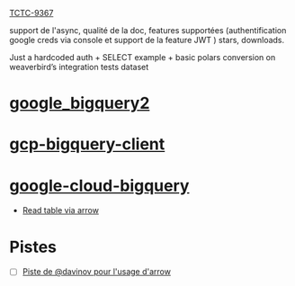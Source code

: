 [TCTC-9367](https://toucantoco.atlassian.net/browse/TCTC-9367?atlOrigin=eyJpIjoiYWI5ZDhlZmUyMmU2NGZkNGFkNmMwODFkMTRiNWM0MDciLCJwIjoiaiJ9)

support de l'async, qualité de la doc, features supportées (authentification google creds via console et support de la feature JWT ) 
stars, downloads.

Just a hardcoded auth + SELECT example + basic polars conversion on weaverbird’s integration tests dataset

# [google_bigquery2](https://docs.rs/google-bigquery2/latest/google_bigquery2/)

# [gcp-bigquery-client](https://crates.io/crates/gcp-bigquery-client)

# [google-cloud-bigquery](https://crates.io/crates/google-cloud-bigquery)
- [Read table via arrow](https://docs.rs/google-cloud-bigquery/0.14.0/google_cloud_bigquery/client/struct.Client.html#method.read_table)

# Pistes

- [ ] [Piste de @davinov pour l'usage d'arrow](https://github.com/apache/arrow-adbc/issues/168)